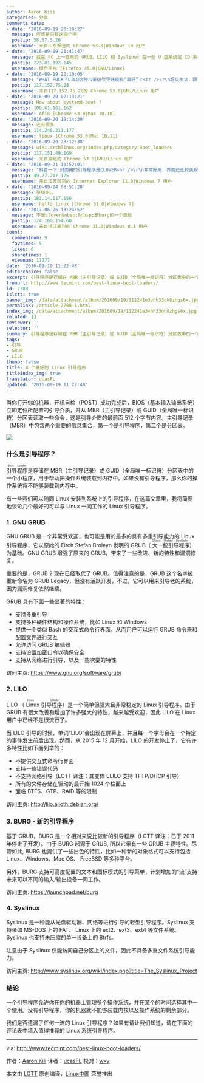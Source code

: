 ```yaml
---
author: Aaron Kili
categories: 分享
comments_data:
- date: '2016-09-19 20:18:27'
  message: 应该是只有这四个吧
  postip: 58.57.5.26
  username: 来自山东烟台的 Chrome 53.0|Windows 10 用户
- date: '2016-09-19 21:41:47'
  message: 我在 PC 上一直用的 GRUB。LILO 和 Syslinux 在一些 U 盘系统或 CD 系统上用过。
  postip: 223.81.192.145
  username: 绿色圣光 [Firefox 45.0|GNU/Linux]
- date: '2016-09-19 22:10:05'
  message: "WHAT FUCK？LILO这种古董级引导还能称“最好”？<br />\r\n超级水文，跟那个软件包管理器一样，乱写"
  postip: 117.152.75.28
  username: 来自117.152.75.28的 Chrome 53.0|GNU/Linux 用户
- date: '2016-09-20 02:13:21'
  message: How about systemd-boot ?
  postip: 108.61.161.162
  username: Afio [Chrome 53.0|Mac 10.10]
- date: '2016-09-20 19:14:39'
  message: 还有很多
  postip: 114.246.211.177
  username: linux [Chrome 53.0|Mac 10.11]
- date: '2016-09-20 23:12:38'
  message: wiki.archlinux.org/index.php/Category:Boot_loaders
  postip: 117.151.49.169
  username: 来自湖北的 Chrome 53.0|GNU/Linux 用户
- date: '2016-09-21 10:52:01'
  message: "科普一下 封面用的引导程序是CLOVER<br />\r\n非常好用，界面还比较美观，主要用来引导Hackintosh的，也可以引导windows和linux"
  postip: 49.77.217.175
  username: 来自江苏南京的 Internet Explorer 11.0|Windows 7 用户
- date: '2016-09-24 08:51:20'
  message: 张知识。。
  postip: 183.14.117.156
  username: hello_linux [Chrome 51.0|Windows 7]
- date: '2017-06-26 13:24:52'
  message: 不是clover&nbsp;&nbsp;是burg的一个皮肤
  postip: 124.160.154.60
  username: 来自浙江嘉兴的 Chrome 31.0|Windows 8.1 用户
count:
  commentnum: 9
  favtimes: 5
  likes: 0
  sharetimes: 1
  viewnum: 17077
date: '2016-09-19 11:22:48'
editorchoice: false
excerpt: 引导程序是存储在 MBR（主引导记录）或 GUID（全局唯一标识符）分区表中的一个小程序，用于帮助把操作系统装载到内存中。如果没有引导程序，那么你的操作系统将不能够装载到内存中。
fromurl: http://www.tecmint.com/best-linux-boot-loaders/
id: 7788
islctt: true
banner_img: /data/attachment/album/201609/19/112241e3vhh33oh8zhgs6x.jpg
permalink: /article-7788-1.html
index_img: /data/attachment/album/201609/19/112241e3vhh33oh8zhgs6x.jpg.thumb.jpg
related: []
reviewer: ''
selector: ''
summary: 引导程序是存储在 MBR（主引导记录）或 GUID（全局唯一标识符）分区表中的一个小程序，用于帮助把操作系统装载到内存中。如果没有引导程序，那么你的操作系统将不能够装载到内存中。
tags:
- 引导
- GRUB
- LILO
thumb: false
title: 4 个最好的 Linux 引导程序
titleindex_img: true
translator: ucasFL
updated: '2016-09-19 11:22:48'
---
```


当你打开你的机器，开机自检（POST）成功完成后，BIOS（基本输入输出系统）立即定位所配置的引导介质，并从 MBR（主引导记录）或 GUID（全局唯一标识符）分区表读取一些命令，这是引导介质的最前面 512 个字节内容。主引导记录（MBR）中包含两个重要的信息集合，第一个是引导程序，第二个是分区表。


![](/data/attachment/album/201609/19/112241e3vhh33oh8zhgs6x.jpg)


### 什么是引导程序？


<ruby> 引导程序 <rp>  （ </rp> <rt>  Boot Loader </rt> <rp>  ） </rp></ruby>是存储在 MBR（主引导记录）或 GUID（全局唯一标识符）分区表中的一个小程序，用于帮助把操作系统装载到内存中。如果没有引导程序，那么你的操作系统将不能够装载到内存中。


有一些我们可以随同 Linux 安装到系统上的引导程序，在这篇文章里，我将简要地谈论几个最好的可以与 Linux 一同工作的 Linux 引导程序。


### 1. GNU GRUB


GNU GRUB 是一个非常受欢迎，也可能是用的最多的具有多重引导能力的 Linux 引导程序，它以原始的 Eirch Stefan Broleyn 发明的 GRUB（<ruby> 大一统引导程序 <rp>  （ </rp> <rt>  GRand Unified Bootlader </rt> <rp>  ） </rp></ruby>）为基础。GNU GRUB 增强了原来的 GRUB，带来了一些改进、新的特性和漏洞修复。


重要的是，GRUB 2 现在已经取代了 GRUB。值得注意的是，GRUB 这个名字被重新命名为 GRUB Legacy，但没有活跃开发，不过，它可以用来引导老的系统，因为漏洞修复依然继续。


GRUB 具有下面一些显著的特性：


* 支持多重引导
* 支持多种硬件结构和操作系统，比如 Linux 和 Windows
* 提供一个类似 Bash 的交互式命令行界面，从而用户可以运行 GRUB 命令来和配置文件进行交互
* 允许访问 GRUB 编辑器
* 支持设置加密口令以确保安全
* 支持从网络进行引导，以及一些次要的特性


访问主页: <https://www.gnu.org/software/grub/>


### 2. LILO


LILO （<ruby> Linux 引导程序 <rp>  （ </rp> <rt>  LInux LOader </rt> <rp>  ） </rp></ruby>）是一个简单但强大且非常稳定的 Linux 引导程序。由于 GRUB 有很大改善和增加了许多强大的特性，越来越受欢迎，因此 LILO 在 Linux 用户中已经不是很流行了。


当 LILO 引导的时候，单词“LILO”会出现在屏幕上，并且每一个字母会在一个特定的事件发生前后出现。然而，从 2015 年 12 月开始，LILO 的开发停止了，它有许多特性比如下面列举的：


* 不提供交互式命令行界面
* 支持一些错误代码
* 不支持网络引导（LCTT 译注：其变体 ELILO 支持 TFTP/DHCP 引导）
* 所有的文件存储在驱动的最开始 1024 个柱面上
* 面临 BTFS、GTP、RAID 等的限制


访问主页: <http://lilo.alioth.debian.org/>


### 3. BURG - 新的引导程序


基于 GRUB，BURG 是一个相对来说比较新的引导程序（LCTT 译注：已于 2011 年停止了开发）。由于 BURG 起源于 GRUB, 所以它带有一些 GRUB 主要特性。尽管如此, BURG 也提供了一些出色的特性，比如一种新的对象格式可以支持包括 Linux、Windows、Mac OS、 FreeBSD 等多种平台。


另外，BURG 支持可高度配置的文本和图标模式的引导菜单，计划增加的“流”支持未来可以不同的输入/输出设备一同工作。


访问主页: <https://launchpad.net/burg>


### 4. Syslinux


Syslinux 是一种能从光盘驱动器、网络等进行引导的轻型引导程序。Syslinux 支持诸如 MS-DOS 上的 FAT、 Linux 上的 ext2、ext3、ext4 等文件系统。Syslinux 也支持未压缩的单一设备上的 Btrfs。


注意由于 Syslinux 仅能访问自己分区上的文件，因此不具备多重文件系统引导能力。


访问主页: <http://www.syslinux.org/wiki/index.php?title=The_Syslinux_Project>


### 结论


一个引导程序允许你在你的机器上管理多个操作系统，并在某个的时间选择其中一个使用。没有引导程序，你的机器就不能够装载内核以及操作系统的剩余部分。


我们是否遗漏了任何一流的 Linux 引导程序？如果有请让我们知道，请在下面的评论表中填入值得推荐的 Linux 系统引导程序。




---


via: <http://www.tecmint.com/best-linux-boot-loaders/>


作者：[Aaron Kili](http://www.tecmint.com/best-linux-boot-loaders/) 译者：[ucasFL](https://github.com/ucasFL) 校对：[wxy](https://github.com/wxy)


本文由 [LCTT](https://github.com/LCTT/TranslateProject) 原创编译，[Linux中国](https://linux.cn/) 荣誉推出